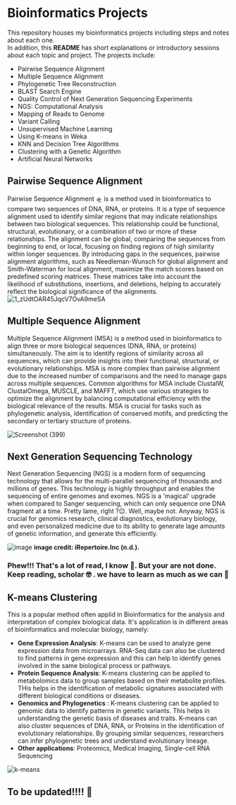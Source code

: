 # Bioinformatics Projects
This repository houses my bioinformatics projects including steps and notes about each one.  
In addition, this **README** has short explanations or introductory sessions about each topic and project.
The projects include:  
* Pairwise Sequence Alignment
* Multiple Sequence Alignment
* Phylogenetic Tree Reconstruction
* BLAST Search Engine
* Quality Control of Next Generation Sequencing Experiments
* NGS: Computational Analysis
* Mapping of Reads to Genome
* Variant Calling
* Unsupervised Machine Learning
* Using K-means in Weka
* KNN and Decision Tree Algorithms
* Clustering with a Genetic Algorithm
* Artificial Neural Networks
## Pairwise Sequence Alignment
Pairwise Sequence Alignment 🛸 is a method used in bioinformatics to compare two sequences of DNA, RNA, or proteins. It is a type of sequence alignment used to identify similar regions that may indicate relationships between two biological sequences. This relationship could be functional, structural, evolutionary, or a combination of two or more of these relationships. The alignment can be global, comparing the sequences from beginning to end, or local, focusing on finding regions of high similarity within longer sequences. By introducing gaps in the sequences, pairwise alignment algorithms, such as Needleman-Wunsch for global alignment and Smith-Waterman for local alignment, maximize the match scores based on predefined scoring matrices. These matrices take into account the likelihood of substitutions, insertions, and deletions, helping to accurately reflect the biological significance of the alignments.
![1_zUdtOAR45JqcV7OvA9meSA](https://github.com/Onaho-Pascal/Bioinformatics-Projects/assets/156159318/10024846-db9f-485f-b14d-3471d71f9115)

## Multiple Sequence Alignment
Multiple Sequence Alignment (MSA) is a method used in bioinformatics to align three or more biological sequences (DNA, RNA, or proteins) simultaneously. The aim is to identify regions of similarity across all sequences, which can provide insights into their functional, structural, or evolutionary relationships. MSA is more complex than pairwise alignment due to the increased number of comparisons and the need to manage gaps across multiple sequences. Common algorithms for MSA include ClustalW, ClustalOmega, MUSCLE, and MAFFT, which use various strategies to optimize the alignment by balancing computational efficiency with the biological relevance of the results. MSA is crucial for tasks such as phylogenetic analysis, identification of conserved motifs, and predicting the secondary or tertiary structure of proteins.

![Screenshot (399)](https://github.com/Onaho-Pascal/Bioinformatics-Projects/assets/156159318/40e9cd67-6bec-447a-9ca8-f17b8f2a2fec)


## Next Generation Sequencing Technology

Next Generation Sequencing (NGS) is a modern form of sequencing technology that allows for the multi-parallel sequencing of thousands and millions of genes. This technology is highly throughput and enables the sequencing of entire genomes and exomes. NGS is a 'magical' upgrade when compared to Sanger sequencing, which can only sequence one DNA fragment at a time. Pretty lame, right ?😐. Well, maybe not. Anyway, NGS is crucial for genomics research, clinical diagnostics, evolutionary biology, and even personalized medicine due to its ability to generate lage amounts of genetic information, and generate this efficiently.

![image](https://github.com/Onaho-Pascal/Bioinformatics-Projects/assets/156159318/7f69305c-e568-48cc-8c75-bdd7740a3872)
**image credit: iRepertoire.Inc (n.d.).**

### Phew!!! That's a lot of read, I know 🥹. But your are not done. Keep reading, scholar 🤓 . we have to learn as much as we can 🦾
## K-means Clustering
This is a popular method often applid in Bioinformatics for the analysis and interpretation of complex biological data. It's application is in different areas of bioinformatics and molecular biology, namely:
* **Gene Expression Analysis**: K-means can be used to analyze gene expression data from microarrays. RNA-Seq data can also be clustered to find patterns in gene expression and this can help to identify genes involved in the same biological process or pathways.
* **Protein Sequence Analysis**: K-means clustering can be applied to metabolomics data to group samples based on their metabolite profiles. THis helps in the identification of metabolic signatures associated with different biological conditions or diseases.
* **Genomics and Phylogenetics** : K-means clustering can be applied to genomic data to identify patterns in genetic variants. This helps in understanding the genetic basis of diseases and traits. K-means can also cluster sequences of DNA, RNA, or Proteins in the identification of evolutionary relationships. By grouping similar sequences, researchers can infer phylogenetic trees and understand evolutionary lineage.
* **Other applications**: Proteomics, Medical Imaging, Single-cell RNA Sequencing

![k-means](https://github.com/Onaho-Pascal/Bioinformatics-Projects/assets/156159318/f629fdef-33e0-442b-870e-3df456728ea1)


## To be updated!!!! 🥲

